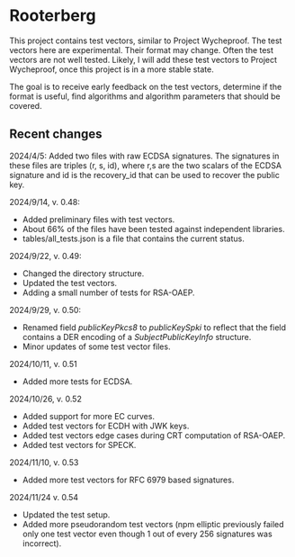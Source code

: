 # Rooterberg

This project contains test vectors, similar to Project Wycheproof. The test vectors here are experimental.
Their format may change. Often the test vectors are not well tested. Likely, I will add these test vectors to
Project Wycheproof, once this project is in a more stable state.

The goal is to receive early feedback on the test vectors, determine if the format is useful, find algorithms and
algorithm parameters that should be covered.

## Recent changes
2024/4/5: Added two files with raw ECDSA signatures. The signatures in these files are triples (r, s, id), where
r,s are the two scalars of the ECDSA signature and id is the recovery_id that can be used to recover the public key. 

2024/9/14, v. 0.48:
* Added preliminary files with test vectors. 
* About 66% of the files have been tested against independent libraries.
* tables/all_tests.json is a file that contains the current status.

2024/9/22, v. 0.49: 
* Changed the directory structure. 
* Updated the test vectors.
* Adding a small number of tests for RSA-OAEP.

2024/9/29, v. 0.50: 
* Renamed field *publicKeyPkcs8* to *publicKeySpki* to reflect that the field contains a DER encoding of a *SubjectPublicKeyInfo* structure. 
* Minor updates of some test vector files.

2024/10/11, v. 0.51 
* Added more tests for ECDSA.

2024/10/26, v. 0.52 
* Added support for more EC curves.
* Added test vectors for ECDH with JWK keys.
* Added test vectors edge cases during CRT computation of RSA-OAEP.
* Added test vectors for SPECK.

2024/11/10, v. 0.53
* Added more test vectors for RFC 6979 based signatures.

2024/11/24 v. 0.54
* Updated the test setup.
* Added more pseudorandom test vectors (npm elliptic previously failed only one test vector even though 1 out of every 256 signatures was incorrect).